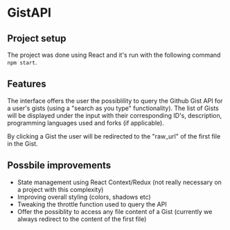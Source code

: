 # GistAPI
## Project setup
The project was done using React and it's run with the following command `npm start`.
## Features
The interface offers the user the possiblility to query the Github Gist API for a user's gists (using a "search as you type" functionality). The list of Gists will be displayed under the input with their corresponding ID's, description, programming languages used and forks (if applicable).

By clicking a Gist the user will be redirected to the "raw_url" of the first file in the Gist.
## Possbile improvements
- State management using React Context/Redux (not really necessary on a project with this complexity)
- Improving overall styling (colors, shadows etc)
- Tweaking the throttle function used to query the API
- Offer the possiblity to access any file content of a Gist (currently we always redirect to the content of the first file)
